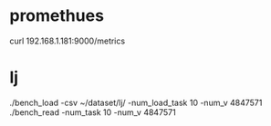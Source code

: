 
promethues
===
curl 192.168.1.181:9000/metrics


lj
===
./bench_load -csv ~/dataset/lj/ -num_load_task 10 -num_v 4847571
./bench_read  -num_task 10 -num_v 4847571

